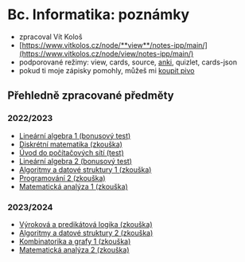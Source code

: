 # Bc. Informatika: poznámky

- zpracoval Vít Kološ
- [https://www.vitkolos.cz/node/**view**/notes-ipp/main/](https://www.vitkolos.cz/node/view/notes-ipp/main/)
- podporované režimy: view, cards, source, [anki](https://ankiweb.net/shared/info/1087328706), quizlet, cards-json
- pokud ti moje zápisky pomohly, můžeš mi [koupit pivo](https://revolut.me/vitkolos)

## Přehledně zpracované předměty

### 2022/2023

- [Lineární algebra 1 (bonusový test)](semestr1/linearni-algebra1/bonusovy-test.md)
- [Diskrétní matematika (zkouška)](semestr1/diskretni-matematika/zkouska.md)
- [Úvod do počítačových sítí (test)](semestr1/uvod-do-pocitacovych-siti/test.md)
- [Lineární algebra 2 (bonusový test)](semestr2/linearni-algebra2/bonusovy-test.md)
- [Algoritmy a datové struktury 1 (zkouška)](semestr2/algoritmy-datove-struktury1/zkouska.md)
- [Programování 2 (zkouška)](semestr2/programovani2/zkouska.md)
- [Matematická analýza 1 (zkouška)](semestr2/matematicka-analyza1/zkouska.md)

### 2023/2024

- [Výroková a predikátová logika (zkouška)](semestr3/vyrokova-predikatova-logika/zkouska.md)
- [Algoritmy a datové struktury 2 (zkouška)](semestr3/algoritmy-datove-struktury2/zkouska.md)
- [Kombinatorika a grafy 1 (zkouška)](semestr3/kombinatorika-grafy1/zkouska.md)
- [Matematická analýza 2 (zkouška)](semestr3/matematicka-analyza2/zkouska.md)
